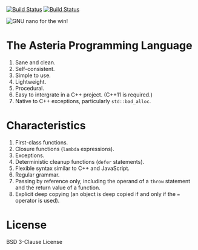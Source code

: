 [![Build Status](https://travis-ci.org/lhmouse/asteria.svg?branch=master)](https://travis-ci.org/lhmouse/asteria) [![Build Status](https://tea-ci.org/api/badges/lhmouse/asteria/status.svg)](https://tea-ci.org/lhmouse/asteria)

![GNU nano for the win!](https://raw.githubusercontent.com/lhmouse/poseidon/master/gnu-nano-ftw.png)

# The Asteria Programming Language

1. Sane and clean.
2. Self-consistent.
3. Simple to use.
4. Lightweight.
5. Procedural.
6. Easy to intergrate in a C++ project. (C++11 is required.)
7. Native to C++ exceptions, particularly `std::bad_alloc`.

# Characteristics

1. First-class functions.
2. Closure functions (`lambda` expressions).
3. Exceptions.
4. Deterministic cleanup functions (`defer` statements).
5. Flexible syntax similar to C++ and JavaScript.
6. Regular grammar.
7. Passing by reference only, including the operand of a `throw` statement and the return value of a function.
8. Explicit deep copying (an object is deep copied if and only if the `=` operator is used).

# License

BSD 3-Clause License
